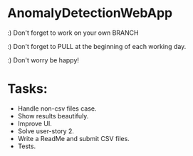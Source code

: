 # AnomalyDetectionWebApp

:) Don't forget to work on your own BRANCH

:) Don't forget to PULL at the beginning of each working day.

:) Don't worry be happy!

Tasks:
======
 - Handle non-csv files case.
 - Show results beautifuly.
 - Improve UI.
 - Solve user-story 2.
 - Write a ReadMe and submit CSV files.
 - Tests.
